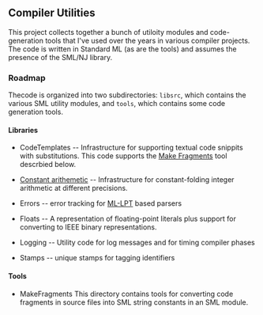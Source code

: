 ## Compiler Utilities

This project collects together a bunch of utiloity modules and code-generation
tools that I've used over the years in various compiler projects.  The code is
written in Standard ML (as are the tools) and assumes the presence of the
SML/NJ library.

### Roadmap

Thecode is organized into two subdirectories: `libsrc`, which contains the various SML
utility modules, and `tools`, which contains some code generation tools.

#### Libraries

* CodeTemplates -- Infrastructure for supporting textual code snippits with substitutions.
    This code supports the [Make Fragments](#make-fragments) tool descrbied below.

* [Constant arithemetic](libsrc/ConstArith/README.md) -- Infrastructure for
    constant-folding integer arithmetic at different precisions.

* Errors -- error tracking for [ML-LPT](http://smlnj.org/doc/ml-lpt/manual.pdf) based parsers

* Floats -- A representation of floating-point literals plus support for converting
    to IEEE binary representations.

* Logging -- Utility code for log messages and for timing compiler phases

* Stamps -- unique stamps for tagging identifiers

#### Tools

* MakeFragments <a name="make-fragments"></a>
    This directory contains tools for converting code fragments in source files into
    SML string constants in an SML module.
